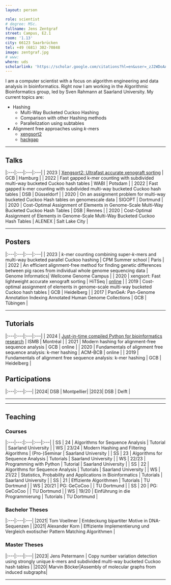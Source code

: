 ```yaml
---
layout: person

role: scientist
# degree: MSc.
fullname: Jens Zentgraf
street: Campus, E2.1
room: '1.13'
city: 66123 Saarbrücken
tel: +49 (681) 302-70848
image: zentgraf.jpg
# www:
where: uds
scholarlink: 'https://scholar.google.com/citations?hl=en&user=_zJ2WDoAAAAJ'
---
```


I am a computer scientist with a focus on algorithm engineering and data analysis in bioinformatics. Right now I am working in the Algorithmic Bioinformatics group, led by Sven Rahmann at Saarland University. My current topics are:
- Hashing
  - Multi-Way Bucketed Cuckoo Hashing
  - Comparison with other Hashing methods
  - Parallelization using subtables
- Alignment free approaches using *k*-mers
  - [xengsort2](https://gitlab.com/genomeinformatics/xengsort)
  - [hackgap](https://gitlab.com/rahmannlab/hackgap)

---

## Talks

|:---|:---|:---|:---|
| 2023 | [Xengsort2: Ultrafast accurate xenograft sorting](/talks/gcb-2023-xengsort2.pdf) | GCB | Hamburg |
| 2022 | Fast gapped k-mer counting with subdivided multi-way bucketed Cuckoo hash tables | WABI | Potsdam |
| 2022 | Fast gapped k-mer counting with subdivided multi-way bucketed Cuckoo hash tables | DSB | Düsseldorf |
| 2020 | On an assignment problem for multi-way bucketed Cuckoo Hash tables on genomescale data | SIGOPT | Dortmund |
| 2020 | Cost-Optimal Assignment of Elements in Genome-Scale Multi-Way Bucketed Cuckoo Hash Tables | DSB | Rennes |
| 2020 | Cost-Optimal Assignment of Elements in Genome-Scale Multi-Way Bucketed Cuckoo Hash Tables | ALENEX | Salt Lake City |

---

## Posters

|:---|:---|:---|:---|
| 2023 | *k*-mer counting combining super-*k*-mers and multi-way bucketed parallel Cuckoo hashing | CPM Summer school | Paris |
| 2022 | An efficient alignment-free method for finding genetic differences between pig races from individual whole genome sequencing data | Genome Informatics| Wellcome Genome Campus |
| 2020 | xengsort: Fast lightweight accurate xenograft sorting | HiTSeq | [online](https://www.youtube.com/watch?v=Ywy2BT0oIqc) |
| 2019 | Cost-optimal assignment of elements in genome-scale multi-way bucketed Cuckoo hash tables | GCB | Heidelberg |
| 2017 | PanGeA: Pan-Genome Annotation Indexing Annotated Human Genome Collections | GCB | Tübingen |

---
## Tutorials

|:---|:---|:---|:---|
| 2024 | [Just-in-time compiled Python for bioinformatics research](https://www.iscb.org/ismb2024/programme-schedule/tutorials#ip2) | ISMB | Montréal |
| 2021 | Modern hashing for alignment-free sequence analysis | GCB | online |
| 2020 | Fundamentals of alignment free sequence analysis: k-mer hashing | ACM-BCB | online |
| 2019 | Fundamentals of alignment free sequence analysis: k-mer hashing | GCB | Heidelberg |

## Participations

|:---|:---|:---|
|2024| DSB | Montpellier|
|2023| DSB | Delft |

---
---

## Teaching

### Courses

|:---|---:|:---|:---|:---|
| SS | 24 | Algorithms for Sequence Analysis | Tutorial | Saarland University |
| WS | 23/24 | Modern Hashing and Filtering Algorithms | (Pro-)Seminar | Saarland University |
| SS | 23 |  Algorithms for Sequence Analysis | Tutorials |  Saarland University |
| WS | 22/23 | Programming with Python | Tutorial | Saarland University |
| SS | 22 | Algorithms for Sequence Analysis | Tutorials |  Saarland University |
| WS | 21/22 | Statistics, Probability and Applications in Bioinformatics | Tutorials | Saarland University |
| SS | 21 | Effiziente Algorithmen | Tutorials |  TU Dortmund |
| WS | 20/21 | PG: GeCoCoo |  |  TU Dortmund |
| SS | 20 | PG: GeCoCoo |  |  TU Dortmund |
| WS | 19/20 | Einführung in die Programmierung | Tutorials | TU Dortmund |

### Bachelor Theses


|:---|:---|:---|
|2021| Tom Voellmer | Entdeckung bipartiter Motive in DNA-Sequenzen |
|2021| Alexander Korn | Effiziente Implementierung und Vergleich exotischer Pattern Matching Algorithmen |

### Master Theses

|:---|:---|:---|
|2023| Jens Petermann | Copy number variation detection using strongly unique *k*-mers and subdivided multi-way bucketed Cuckoo hash tables |
|2020| Marvin Böcker|Assembly of molecular graphs from induced subgraphs|

---

